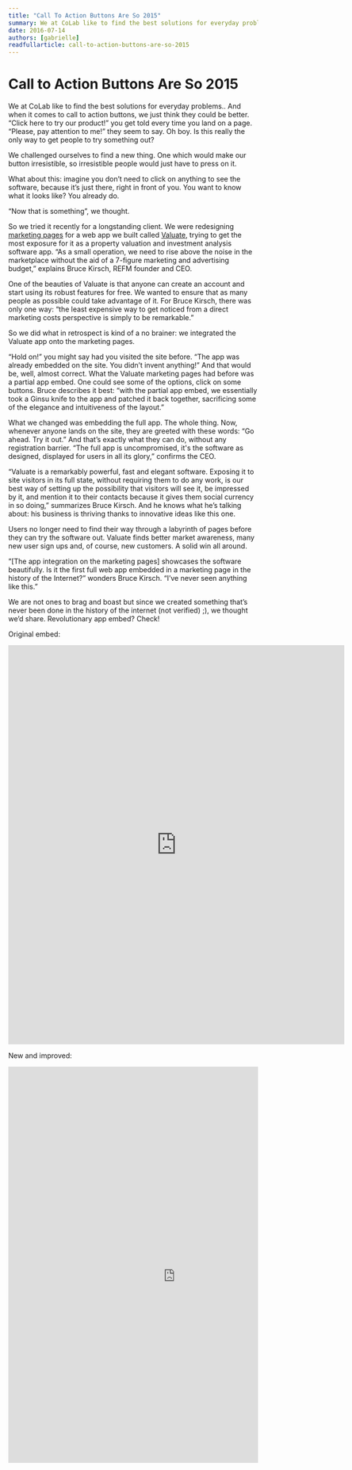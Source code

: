 ```yaml
---
title: "Call To Action Buttons Are So 2015"
summary: We at CoLab like to find the best solutions for everyday problems.. And when it comes to call to action buttons, we just think they could be better. “Click here to try our product!” you get told every time you land on a page. “Please, pay attention to me!” they seem to say. Oh boy. Is this really the only way to get people to try something out?
date: 2016-07-14
authors: [gabrielle]
readfullarticle: call-to-action-buttons-are-so-2015
---
```


# Call to Action Buttons Are So 2015

We at CoLab like to find the best solutions for everyday problems.. And when it comes to call to action buttons, we just think they could be better. “Click here to try our product!” you get told every time you land on a page. “Please, pay attention to me!” they seem to say. Oh boy. Is this really the only way to get people to try something out?

We challenged ourselves to find a new thing. One which would make our button irresistible, so irresistible people would just have to press on it. 
 
What about this: imagine you don’t need to click on anything to see the software, because it’s just there, right in front of you. You want to know what it looks like? You already do. 

“Now that is something”, we thought. 

So we tried it recently for a longstanding client. We were redesigning [marketing pages](https://www.getrefm.com/valuate/) for a web app we built called [Valuate](https://app.getrefm.com/#/login), trying to get the most exposure for it as a property valuation and investment analysis software app. “As a small operation, we need to rise above the noise in the marketplace without the aid of a 7-figure marketing and advertising budget,” explains Bruce Kirsch, REFM founder and CEO. 

One of the beauties of Valuate is that anyone can create an account and start using its robust features for free. We wanted to ensure that as many people as possible could take advantage of it. For Bruce Kirsch, there was only one way: “the least expensive way to get noticed from a direct marketing costs perspective is simply to be remarkable.”

So we did what in retrospect is kind of a no brainer: we integrated the Valuate app onto the marketing pages. 

“Hold on!” you might say had you visited the site before. “The app was already embedded on the site. You didn’t invent anything!” And that would be, well, almost correct. What the Valuate marketing pages had before was a partial app embed. One could see some of the options, click on some buttons. Bruce describes it best: “with the partial app embed, we essentially took a Ginsu knife to the app and patched it back together, sacrificing some of the elegance and intuitiveness of the layout.”

What we changed was embedding the full app. The whole thing. Now, whenever anyone lands on the site, they are greeted with these words: “Go ahead. Try it out.” And that’s exactly what they can do, without any registration barrier. “The full app is uncompromised, it's the software as designed, displayed for users in all its glory,” confirms the CEO.

“Valuate is a remarkably powerful, fast and elegant software. Exposing it to site visitors in its full state, without requiring them to do any work, is our best way of setting up the possibility that visitors will see it, be impressed by it, and mention it to their contacts because it gives them social currency in so doing,” summarizes Bruce Kirsch. And he knows what he’s talking about: his business is thriving thanks to innovative ideas like this one.

Users no longer need to find their way through a labyrinth of pages before they can try the software out. Valuate finds better market awareness, many new user sign ups and, of course, new customers. A solid win all around.

”[The app integration on the marketing pages] showcases the software beautifully. Is it the first full web app embedded in a marketing page in the history of the Internet?” wonders Bruce Kirsch. “I’ve never seen anything like this.” 

We are not ones to brag and boast but since we created something that’s never been done in the history of the internet (not verified) ;), we thought we’d share. Revolutionary app embed? Check!




Original embed:
<iframe src="https://app.getrefm.com#/embed/1?id=/embed/transaction-runs/573df76671b3f7142a7cb1ff/514522122" frameborder="0" style="width:678px; height: 806px"></iframe>

New and improved:
<div style="width:100%; height: 800px; overflow:hidden">
  <iframe src="https://app.getrefm.com#/embed/1?id=/embed/transaction-runs/575d82bb50a8940566e0324a/5083984218"
  height="150"
  width="500"
  style="
  width: 1200px;
  height: 1510px;
  border: 0px;
  overflow: hidden;
  -moz-transform: scale(0.56);
  -moz-transform-origin: 0 0;
  -o-transform: scale(0.56);
  -o-transform-origin: 0 0;
  -webkit-transform: scale(0.56);
  -webkit-transform-origin: 0 0;
  transform: scale(0.56);
  transform-origin: 0 0;"
  frameborder="0"></iframe>
</div>
